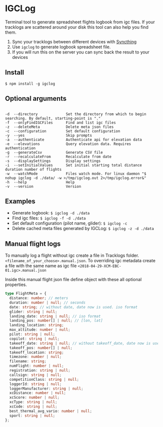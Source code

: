 # IGCLog

Terminal tool to generate spreadsheet flights logbook from igc files. If your tracklogs are scattered around your disk this tool can also help you find them.

1. Sync your tracklogs between different devices with [Syncthing](https://syncthing.net/)
2. Use `igclog` to generate logbook spreadsheet file.
3. If you will run this on the server you can sync back the result to your devices

## Install

`$ npm install -g igclog`

## Optional arguments

```text

-d  --directory             Set the directory from which to begin searching. By default, starting-point is "."
-f  --onlyFindIGCFiles      Find and list igc files
-z  --deleteMeta            Delete meta json files
-c  --configuration         Set default configuration
-y  --yes                   Skip prompts
-a  --authenticate          Authenticate api for elevation data
-e  --elevations            Query elevation data. Requires authentication
-g  --generateCsv           Generate CSV file
-r  --recalculateFrom       Recalculate from date
-s  --displaySettings       Display settings
-i  --setInitialValues      Set initial starting total distance duration number of flights
-w  --watchMode             Files watch mode. For linux daemon "$ nohup igclog -d ./data/ -w >/tmp/igclog.out 2>/tmp/igclog.error&"
-h  --help                  Help
-v  --version               Version

```

## Examples

- Generate logbook: `$ igclog -d ./data`
- Find igc files: `$ igclog -f -d ./data`
- Set default configuration (pilot name, glider): `$ igclog -c`
- Delete cached meta files generated by IGCLog: `$ igclog -z -d ./data`

## Manual flight logs

To manually log a flight without igc create a file in Tracklogs folder. `<filename_of_your_choose>.manual.json`. To overriding igc metadata create a file with the same name as igc file `<2018-04-29-XCM-EBC-01.igc>.manual.json`

Inside this manual flight json file define object with these all optional properties.

```typescript
type FlightMeta = {
  distance: number; // meters
  duration: number | null; // seconds
  date: string; // without date, date now is used. iso format
  glider: string | null;
  landing_date: string | null; // iso format
  landing_pos: number[] | null; // [lon, lat]
  landing_location: string;
  max_altitude: number | null;
  pilot: string | null;
  copilot: string | null;
  takeoff_date: string | null; // without takeoff_date, date now is used. iso format
  takeoff_pos: number[] | null;
  takeoff_location: string;
  timezone: number | null;
  filename: string;
  numFlight: number | null;
  registration: string | null;
  callsign: string | null;
  competitionClass: string | null;
  loggerId: string | null;
  loggerManufacturer: string | null;
  xcDistance: number | null;
  xcScore: number | null;
  xcType: string | null;
  xcCode: string | null;
  best_thermal_avg_vario: number | null;
  sport: string | null;
};
```

